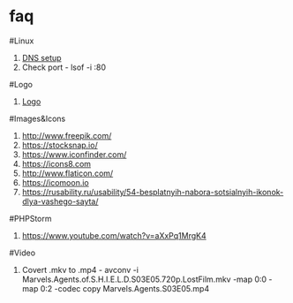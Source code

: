 # faq

#Linux
1. [DNS setup](http://www.krizna.com/ubuntu/configure-dns-server-ubuntu-14-04/)
2. Check port - lsof -i :80

#Logo
1. [Logo](https://www.squarespace.com/logo/#N4IgzgpgLlCWB2BzMIBcpECdYBMD6iArrhCqlJoRADQha55jwCGADmgGbMA2kt9-MLABeENACYADP2yCoAT25jUIbrEQALKCAC-tMPIC2AIwD23NKArN4YDqcyHLIAB5oALAEZJAOncBmKUkANgAOfwBWAE5_AHYI2nk0TyjQnwTwAGMeZQBtXwjxYKlQ91LJQNS46gKikrL3CvEq2IBdPRAANx4qZ1w0EGbxd3cQfU7EAYAeRAACTO5mMDAAXgByXNNjACsITKhZgHkdvahWtdmcZihmAFp4U0J4W9x1oZGLq5vb64pYY0IcFM8HWF2stnsjnWYGySgAFJ4fN4YqFClIpO4IrEAJRrAB8UzAE1mLkM3Fs6y0UFYqAA9LSAO5MnwM_w-ByIWlBSS0omIC6k8lgVAuNTwADWlJgNPpTIZLLZHNpKSiUVpooQ4ounQgmCEwPWiM8F1eawAmo9MHgAJKZYEC9aSVguC7yR3Oi4M3BQDSGyROl2zDQQdRaP0B7WwCAMgBCphcjtmklm3mTqYuEBYxiUt2MzEy4qwj3gOHW8GjScrqZT_oFZNQYFY-Yg61YmFIup1-JmeIAOlApk2fZd1gBZKLuHz-YKeagRNL-fzcW4BFehTK3XxlTfpfy3I3BHelfc-UKxTxH_wb3yxcQ1E_uGpTi-Is9P1HL9x3srXvyhJ8RBEF6-MEUTUIi4jnjuwTgT4qSzAhmS-LON4oX4YGIpEsGSBhPjxNwX7UOI65bnevjEU-URoYRmFgaRSF-LENSUUBO6eP4sHTsBfieARe7EQh8wgSkO7-LhkjiCekiPkaImIrEwQAMJRBEPiSEx0Q-DBE6ngk86nv-OlcXOC7-MIsyjmU6TUKUU7-AAMp4EEwZpET2VZCSeMEcHuAAarZi7maOEQFDZk5xIJvleaewT2aEaSgbOrn2SF1kBbEwhgpgNh2A4hjrOCYCLFAEBwiucH-P6ElhDEM5YnetxROhVVebEpTBMEsRRDiay0gStKIP1fL9YNYwgIQrDcKYzA4LqzhTdkQLwAMMaYKYpjitw8jwNQswAHIVhamDirtACqADKY0sIYyggAAIjYswABLQCVsBuLQrC6oYPCagMtJ3U9ACiAAqINA9aAAaui0AoX0DLNXCENw2i0AyyT-rQGhoKETVnuxcS4yE4gZHyeBthAnRRujKgzPMizLOsmwnPsRws2cnzXHcDxPC8pZrO87ic98vzYACS2grMhWQvlawwjkCJIjh_iouI6LSViuKzGAChKAV2UQnlqBSwbRXXKVJPOrtlsuNi2uwqVRrK1E2IANzdnyJJkhSaxUjKjLMqy7KYJy3K8hMdZCiKYqSr70p0gH8pB0qKpqhqErarq-ogmsRomvzFqEFatr2iS7qBm6awRrMXo4D64YekGIaaFADeBlT0ZxgmVdVv6NaSBmWY5nmBZFk8_PlgylZpn36Ze9wDZNpkLZrBTkCYF2BKDf2g7XBoI5rOO4UziZdmfnuP47tuBR7geR7uCe-OXr-t73oij6-P4L6nkxvgfiu351xX3_AUViIFcKQW4jBRE8FELISfOeJ87hcJYURDhWC-FCLEQYoRciIC4LUTvLRJB4gcG_xYtxdinEZxX14quAScCtIiU_uJSSaCZJIjknhJSKk1IaSatpScqJT7xWoEZE--lAoWQ8mFOyjlnJziam5GR0UJz-XCmZCyqUEjpUitFUIsV4paSooo9IKVQrpUyibHKMt9Y5WKqVcqMQqpFFxlxeq1BGrNX9K1dqnVuq4j6lMAaQ0JgjTxDDEAHBYDcG4IpcwDgBgAGIqpVTGmYTAs1MDxKmpgZJqT_TpIcFkgA6t6bGqBpAgAyVkgASjNWAhAyCSA6GAQgxg4BQCUM4aWeVnBuFQBEMS1kQBJFQP4dwTEsg5DQLkWcnh2i0G6NwXoKgxpKBgLqc6S8ECTEqbQew8AoAADFmCGBiWMkAo5gRQHXtlVGUSYlxISXklQKSCmRM6d09AIBemOH6R4WIW5gjK3iIkZIqQRny2-XM8Ciyug9FuiUiASwFDrNelsnZSA0BVMOScs5FyBjXKOXc64Y1omxJyYkt5BTJC6B0EAAAA)

#Images&Icons
1. http://www.freepik.com/
2. https://stocksnap.io/
3. https://www.iconfinder.com/
4. https://icons8.com
5. http://www.flaticon.com/
6. https://icomoon.io
7. https://rusability.ru/usability/54-besplatnyih-nabora-sotsialnyih-ikonok-dlya-vashego-sayta/

#PHPStorm
1. https://www.youtube.com/watch?v=aXxPq1MrgK4

#Video
1. Covert .mkv to .mp4 - avconv -i Marvels.Agents.of.S.H.I.E.L.D.S03E05.720p.LostFilm.mkv -map 0:0 -map 0:2 -codec copy Marvels.Agents.S03E05.mp4
